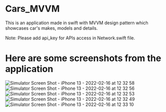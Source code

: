# Cars_MVVM
This is an application made in swift with MVVM design pattern which showcases car's makes, models and details.

Note: Please add api_key for APIs access in Network.swift file.

# Here are some screenshots from the application


![Simulator Screen Shot - iPhone 13 - 2022-02-16 at 12 32 58](https://user-images.githubusercontent.com/99737693/154448861-2febfae9-4581-4fee-99bf-0fd74d66a4a2.png)
![Simulator Screen Shot - iPhone 13 - 2022-02-16 at 12 32 56](https://user-images.githubusercontent.com/99737693/154448880-5307274b-3885-4200-a9a8-504e868ac630.png)
![Simulator Screen Shot - iPhone 13 - 2022-02-16 at 12 32 53](https://user-images.githubusercontent.com/99737693/154448903-cbe79867-8e32-496f-9a0e-b4941618ba5c.png)
![Simulator Screen Shot - iPhone 13 - 2022-02-16 at 12 32 49](https://user-images.githubusercontent.com/99737693/154448956-5932307e-d1aa-49cb-9c9a-bfcf188d3e80.png)
![Simulator Screen Shot - iPhone 13 - 2022-02-16 at 12 33 10](https://user-images.githubusercontent.com/99737693/154448972-ab48dabb-b20e-428e-ab01-575a783ba437.png)
